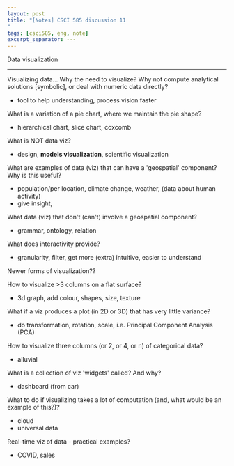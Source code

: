 ```yaml
---
layout: post
title: "[Notes] CSCI 585 discussion 11 
"
tags: [csci585, eng, note]
excerpt_separator: ---
---
```


Data visualization

---

Visualizing data...
Why the need to visualize? Why not compute analytical solutions [symbolic], or deal with numeric data directly?
- tool to help understanding, process vision faster

What is a variation of a pie chart, where we maintain the pie shape?
- hierarchical chart, slice chart, coxcomb

What is NOT data viz?
- design, **models visualization**, scientific visualization 

What are examples of data (viz) that can have a 'geospatial' component? Why is this useful?
- population/per location, climate change, weather, (data about human activity)
- give insight, 

What data (viz) that don't (can't) involve a geospatial component?
- grammar, ontology, relation

What does interactivity provide?
- granularity, filter, get more (extra) intuitive, easier to understand

Newer forms of visualization??

How to visualize >3 columns on a flat surface?
- 3d graph, add colour, shapes, size, texture

What if a viz produces a plot (in 2D or 3D) that has very little variance?
- do transformation, rotation, scale, i.e.  Principal Component Analysis (PCA)

How to visualize three columns (or 2, or 4, or n) of categorical data?
- alluvial 

What is a collection of viz 'widgets' called? And why?
- dashboard (from car)

What to do if visualizing takes a lot of computation (and, what would be an example of this?)?
- cloud
- universal data

Real-time viz of data - practical examples?
- COVID, sales